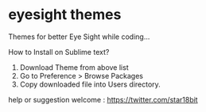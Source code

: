eyesight themes
===============
Themes for better Eye Sight while coding...

How to Install on Sublime text?
1. Download Theme from above list
2. Go to Preference > Browse Packages 
3. Copy downloaded file into Users directory.

help or suggestion welcome : https://twitter.com/star18bit
